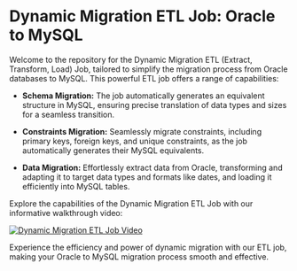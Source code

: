 # Dynamic Migration ETL Job: Oracle to MySQL

Welcome to the repository for the Dynamic Migration ETL (Extract, Transform, Load) Job, tailored to simplify the migration process from Oracle databases to MySQL. This powerful ETL job offers a range of capabilities:

- **Schema Migration:** The job automatically generates an equivalent structure in MySQL, ensuring precise translation of data types and sizes for a seamless transition.

- **Constraints Migration:** Seamlessly migrate constraints, including primary keys, foreign keys, and unique constraints, as the job automatically generates their MySQL equivalents.

- **Data Migration:** Effortlessly extract data from Oracle, transforming and adapting it to target data types and formats like dates, and loading it efficiently into MySQL tables.

Explore the capabilities of the Dynamic Migration ETL Job with our informative walkthrough video:

[![Dynamic Migration ETL Job Video](https://github.com/Mohamedlabib25/Dynamic_Migration_from_Oracle_to_MySQL-/assets/132618266/f0d0b9e5-e460-4319-8b14-c131f084c45e)](https://github.com/Mohamedlabib25/Dynamic_Migration_from_Oracle_to_MySQL-/assets/132618266/f0d0b9e5-e460-4319-8b14-c131f084c45e)

Experience the efficiency and power of dynamic migration with our ETL job, making your Oracle to MySQL migration process smooth and effective.
